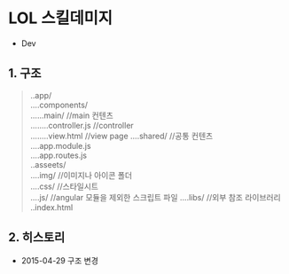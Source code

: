 # LOL 스킬데미지  
- Dev  

## 1. 구조  
> ..app/  
> ....components/  
> ......main/ //main 컨텐츠  
> ........controller.js //controller  
> ........view.html //view page
> ....shared/ //공통 컨텐츠  
> ....app.module.js  
> ....app.routes.js  
> ..asseets/  
> ....img/ //이미지나 아이콘 폴더  
> ....css/ //스타일시트  
> ....js/ //angular 모듈을 제외한 스크립트 파일
> ....libs/ //외부 참조 라이브러리  
> ..index.html  

## 2. 히스토리  
* 2015-04-29 구조 변경  
